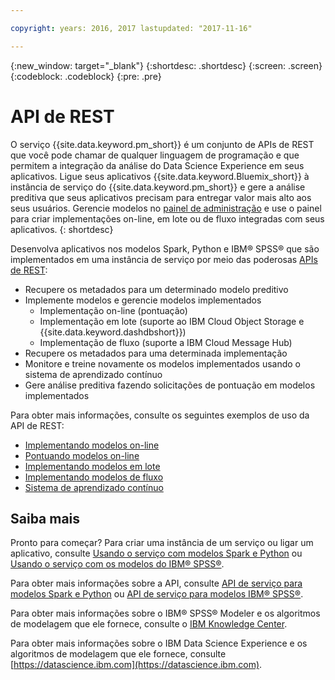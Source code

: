 ```yaml
---

copyright: years: 2016, 2017 lastupdated: "2017-11-16"

---
```


{:new_window: target="_blank"}
{:shortdesc: .shortdesc}
{:screen: .screen}
{:codeblock: .codeblock}
{:pre: .pre}

# API de REST

O serviço {{site.data.keyword.pm_short}} é um conjunto de APIs de REST que você pode chamar de qualquer linguagem de programação e que permitem a integração da análise do Data Science Experience em seus aplicativos. Ligue seus aplicativos {{site.data.keyword.Bluemix_short}} à instância de serviço do {{site.data.keyword.pm_short}} e gere a análise preditiva que seus aplicativos precisam para entregar valor mais alto aos seus usuários. Gerencie modelos no [painel de
administração](pm_service_ui_spark.html) e use o painel para criar implementações on-line, em lote ou de fluxo integradas com seus
aplicativos.
{: shortdesc}

Desenvolva aplicativos nos modelos Spark, Python e IBM® SPSS® que são
implementados em uma instância de serviço por meio das poderosas
[APIs de REST](https://watson-ml-api.mybluemix.net/):

*  Recupere os metadados para um determinado modelo preditivo
*  Implemente modelos e gerencie modelos implementados
    *  Implementação on-line (pontuação)
    *  Implementação em lote (suporte ao IBM Cloud Object Storage e {{site.data.keyword.dashdbshort}})
    *  Implementação de fluxo (suporte a IBM Cloud Message Hub)
*  Recupere os metadados para uma determinada implementação
*  Monitore e treine novamente os modelos implementados usando o sistema de aprendizado contínuo
*  Gere análise preditiva fazendo solicitações de pontuação em
modelos implementados

Para obter mais informações, consulte os seguintes exemplos de uso da API de REST:

*  [Implementando modelos on-line](pm_service_api_spark_online.html)
*  [Pontuando modelos on-line](pm_service_api_develop_score.html)
*  [Implementando modelos em lote](pm_service_api_spark_batch.html)
*  [Implementando modelos de fluxo](pm_service_api_spark_streaming.html)
*  [Sistema de aprendizado contínuo](pm_service_api_spark_learning_system.html)

## Saiba mais

Pronto para começar? Para criar uma instância de um serviço ou ligar um aplicativo, consulte [Usando o serviço com modelos Spark e Python](using_pm_service_dsx.html) ou [Usando o serviço com os modelos do IBM® SPSS®](using_pm_service.html).

Para obter mais informações sobre a API, consulte
[API de serviço para modelos Spark e Python](pm_service_api_spark.html)
ou [API de serviço para modelos IBM® SPSS®](pm_service_api_spss.html).

Para obter mais informações sobre o IBM® SPSS® Modeler e os algoritmos de modelagem que ele fornece, consulte o [IBM Knowledge Center](https://www.ibm.com/support/knowledgecenter/SS3RA7).

Para obter mais informações sobre o IBM Data Science Experience e os algoritmos de modelagem que ele fornece, consulte [https://datascience.ibm.com](https://datascience.ibm.com).
